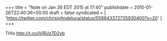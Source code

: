 +++
title = "Note on Jan 26 EDT 2015 at 17:40"
publishdate = 2015-01-26T22:40:36+00:00
draft = false
syndicated = [ 'https://twitter.com/chrisjohndeluca/status/559843372735930400?s=20' ]
+++

THIs http://t.co/lVRUz7D2yb
